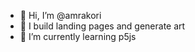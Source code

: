 - 👋 Hi, I’m @amrakori
- 👀 I build landing pages and generate art
- 🌱 I’m currently learning p5js

<!---
amrakori/amrakori is a ✨ special ✨ repository because its `README.md` (this file) appears on your GitHub profile.
You can click the Preview link to take a look at your changes.
--->
